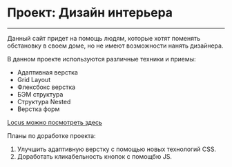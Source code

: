 # Проект: Дизайн интерьера
_____
Данный сайт придет на помощь людям, которые хотят поменять обстановку
в своем доме, но не имеют возможности нанять дизайнера.

В данном проекте используются различные техники и приемы:
* Адаптивная верстка
* Grid Layout
* Флексбокс верстка
* БЭМ структура 
* Структура Nested
* Верстка форм

[Locus можно посмотреть здесь](https://mariamantusova.github.io/locus/)

Планы по доработке проекта: 

1. Улучшить адаптивную верстку с помощью новых технологий CSS.
2. Доработать кликабельность кнопок с помощбю JS.
